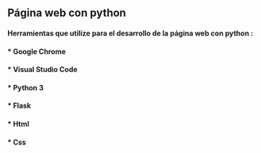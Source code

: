 ## Página web con python
#### Herramientas que utilize para el desarrollo de la página web con python :
#### * Google Chrome
#### * Visual Studio Code
#### * Python 3
#### * Flask
#### * Html
#### * Css